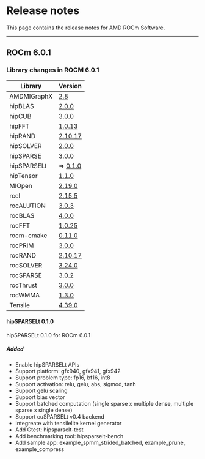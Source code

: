 # Release notes
<!-- Disable lints since this is an auto-generated file.    -->
<!-- markdownlint-disable blanks-around-headers             -->
<!-- markdownlint-disable no-duplicate-header               -->
<!-- markdownlint-disable no-blanks-blockquote              -->
<!-- markdownlint-disable ul-indent                         -->
<!-- markdownlint-disable no-trailing-spaces                -->

<!-- spellcheck-disable -->

This page contains the release notes for AMD ROCm Software.

-------------------

## ROCm 6.0.1


### Library changes in ROCM 6.0.1

| Library | Version |
|---------|---------|
| AMDMIGraphX | [2.8](https://github.com/ROCm/AMDMIGraphX/releases/tag/rocm-6.0.1) |
| hipBLAS | [2.0.0](https://github.com/ROCm/hipBLAS/releases/tag/rocm-6.0.1) |
| hipCUB | [3.0.0](https://github.com/ROCm/hipCUB/releases/tag/rocm-6.0.1) |
| hipFFT | [1.0.13](https://github.com/ROCm/hipFFT/releases/tag/rocm-6.0.1) |
| hipRAND | [2.10.17](https://github.com/ROCm/hipRAND/releases/tag/rocm-6.0.1) |
| hipSOLVER | [2.0.0](https://github.com/ROCm/hipSOLVER/releases/tag/rocm-6.0.1) |
| hipSPARSE | [3.0.0](https://github.com/ROCm/hipSPARSE/releases/tag/rocm-6.0.1) |
| hipSPARSELt |  ⇒ [0.1.0](https://github.com/ROCm/hipSPARSELt/releases/tag/rocm-6.0.1) |
| hipTensor | [1.1.0](https://github.com/ROCm/hipTensor/releases/tag/rocm-6.0.1) |
| MIOpen | [2.19.0](https://github.com/ROCm/MIOpen/releases/tag/rocm-6.0.1) |
| rccl | [2.15.5](https://github.com/ROCm/rccl/releases/tag/rocm-6.0.1) |
| rocALUTION | [3.0.3](https://github.com/ROCm/rocALUTION/releases/tag/rocm-6.0.1) |
| rocBLAS | [4.0.0](https://github.com/ROCm/rocBLAS/releases/tag/rocm-6.0.1) |
| rocFFT | [1.0.25](https://github.com/ROCm/rocFFT/releases/tag/rocm-6.0.1) |
| rocm-cmake | [0.11.0](https://github.com/ROCm/rocm-cmake/releases/tag/rocm-6.0.1) |
| rocPRIM | [3.0.0](https://github.com/ROCm/rocPRIM/releases/tag/rocm-6.0.1) |
| rocRAND | [2.10.17](https://github.com/ROCm/rocRAND/releases/tag/rocm-6.0.1) |
| rocSOLVER | [3.24.0](https://github.com/ROCm/rocSOLVER/releases/tag/rocm-6.0.1) |
| rocSPARSE | [3.0.2](https://github.com/ROCm/rocSPARSE/releases/tag/rocm-6.0.1) |
| rocThrust | [3.0.0](https://github.com/ROCm/rocThrust/releases/tag/rocm-6.0.1) |
| rocWMMA | [1.3.0](https://github.com/ROCm/rocWMMA/releases/tag/rocm-6.0.1) |
| Tensile | [4.39.0](https://github.com/ROCm/Tensile/releases/tag/rocm-6.0.1) |

#### hipSPARSELt 0.1.0

hipSPARSELt 0.1.0 for ROCm 6.0.1

##### Added

- Enable hipSPARSELt APIs
- Support platform: gfx940, gfx941, gfx942 
- Support problem type: fp16, bf16, int8
- Support activation: relu, gelu, abs, sigmod, tanh
- Support gelu scaling
- Support bias vector
- Support batched computation (single sparse x multiple dense, multiple sparse x single dense)
- Support cuSPARSELt v0.4 backend
- Integreate with tensilelite kernel generator
- Add Gtest: hipsparselt-test
- Add benchmarking tool: hipsparselt-bench
- Add sample app: example_spmm_strided_batched, example_prune, example_compress
